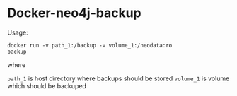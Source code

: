 # Docker-neo4j-backup

Usage:

<code>docker run -v path_1:/backup -v volume_1:/neodata:ro backup</code>

where

<code>path_1</code> is host directory where backups should be stored
<code>volume_1</code> is volume which should be backuped